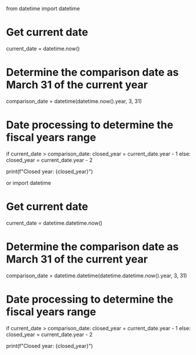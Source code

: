 from datetime import datetime

# Get current date
current_date = datetime.now()

# Determine the comparison date as March 31 of the current year
comparison_date = datetime(datetime.now().year, 3, 31)

# Date processing to determine the fiscal years range
if current_date > comparison_date:
    closed_year = current_date.year - 1
else:
    closed_year = current_date.year - 2

print(f"Closed year: {closed_year}")



or 
import datetime

# Get current date
current_date = datetime.datetime.now()

# Determine the comparison date as March 31 of the current year
comparison_date = datetime.datetime(datetime.datetime.now().year, 3, 31)

# Date processing to determine the fiscal years range
if current_date > comparison_date:
    closed_year = current_date.year - 1
else:
    closed_year = current_date.year - 2

print(f"Closed year: {closed_year}")

